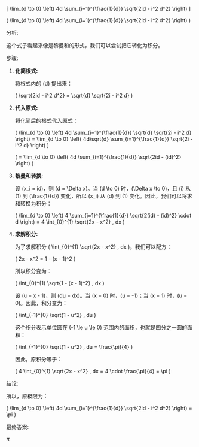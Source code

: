 \[
\lim_{d \to 0} \left( 4d \sum_{i=1}^{\frac{1}{d}} \sqrt{2id - i^2 d^2} \right)
\]

\(
\lim_{d \to 0} \left( 4d \sum_{i=1}^{\frac{1}{d}} \sqrt{2id - i^2 d^2} \right)
\)


分析:


这个式子看起来像是黎曼和的形式，我们可以尝试把它转化为积分。


步骤:


1.  **化简根式:**

    将根式内的 \(d\) 提出来：

    \(
    \sqrt{2id - i^2 d^2} = \sqrt{d} \sqrt{2i - i^2 d}
    \)
2.  **代入原式:**

    将化简后的根式代入原式：

    \(
    \lim_{d \to 0} \left( 4d \sum_{i=1}^{\frac{1}{d}} \sqrt{d} \sqrt{2i - i^2 d} \right) = \lim_{d \to 0} \left( 4d\sqrt{d} \sum_{i=1}^{\frac{1}{d}}  \sqrt{2i - i^2 d} \right)
    \)

    \( =  \lim_{d \to 0} \left( 4d \sum_{i=1}^{\frac{1}{d}} \sqrt{2id - (id)^2} \right) \)
3.  **黎曼和转换:**

    设 \(x_i = id\)，则 \(d = \Delta x\)。当 \(d \to 0\) 时，\(\Delta x \to 0\)，且 \(i\) 从 \(1\) 到 \(\frac{1}{d}\) 变化，所以 \(x_i\) 从 \(d\) 到 \(1\) 变化。因此，我们可以将求和转换为积分：

    \(
    \lim_{d \to 0} \left( 4 \sum_{i=1}^{\frac{1}{d}} \sqrt{2(id) - (id)^2} \cdot d \right) = 4 \int_{0}^{1} \sqrt{2x - x^2} \, dx
    \)
4.  **求解积分:**

    为了求解积分 \( \int_{0}^{1} \sqrt{2x - x^2} \, dx \)，我们可以配方：

    \(
    2x - x^2 = 1 - (x - 1)^2
    \)

    所以积分变为：

    \(
    \int_{0}^{1} \sqrt{1 - (x - 1)^2} \, dx
    \)

    设 \(u = x - 1\)，则 \(du = dx\)。当 \(x = 0\) 时，\(u = -1\)；当 \(x = 1\) 时，\(u = 0\)。因此，积分变为：

    \(
    \int_{-1}^{0} \sqrt{1 - u^2} \, du
    \)

    这个积分表示单位圆在 \(-1 \le u \le 0\) 范围内的面积，也就是四分之一圆的面积：

    \(
    \int_{-1}^{0} \sqrt{1 - u^2} \, du = \frac{\pi}{4}
    \)

    因此，原积分等于：

    \(
    4 \int_{0}^{1} \sqrt{2x - x^2} \, dx = 4 \cdot \frac{\pi}{4} = \pi
    \)

结论:


所以，原极限为：


\(
\lim_{d \to 0} \left( 4d \sum_{i=1}^{\frac{1}{d}} \sqrt{2id - i^2 d^2} \right) = \pi
\)


最终答案:


$\pi$